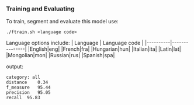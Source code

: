 ### Training and Evaluating
To train, segment and evaluate this model use:
```
./ftrain.sh <language code>

```
Language options include:
| Language | Language code |
|----------|---------------|
|English|eng|
|French|fra|
|Hungarian|hun|
|Italian|ita|
|Latin|lat|
|Mongolian|mon|
|Russian|rus|
|Spanish|spa|


output:
```
category: all
distance	0.34
f_measure	95.44
precision	95.05
recall	95.83
```
